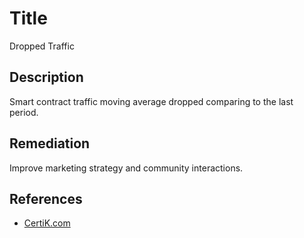 # Title
Dropped Traffic

## Description
Smart contract traffic moving average dropped comparing to the last period.

## Remediation
Improve marketing strategy and community interactions.

## References
* [CertiK.com](https://certik.com)
